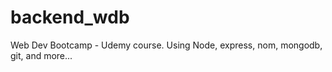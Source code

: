 # backend_wdb
Web Dev Bootcamp - Udemy course. Using Node, express, nom, mongodb, git, and more... 
